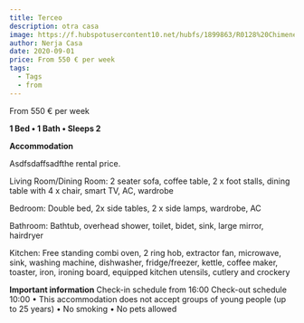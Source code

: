 ```yaml
---
title: Terceo
description: otra casa
image: https://f.hubspotusercontent10.net/hubfs/1899863/R0128%20Chimenea/ac544d82-dc77-4334-b94f-845d722682af.jpg 
author: Nerja Casa
date: 2020-09-01
price: From 550 € per week
tags:
  - Tags
  - from
---
```

From 550 € per week

**1 Bed • 1 Bath • Sleeps 2**

**Accommodation**

Asdfsdaffsadfthe rental price.

Living Room/Dining Room: 2 seater sofa, coffee table, 2 x foot stalls, dining table with 4 x chair, smart TV, AC, wardrobe

Bedroom: Double bed, 2x side tables, 2 x side lamps, wardrobe, AC

Bathroom: Bathtub, overhead shower, toilet, bidet, sink, large mirror, hairdryer

Kitchen: Free standing combi oven, 2 ring hob, extractor fan, microwave, sink, washing machine, dishwasher, fridge/freezer, kettle, coffee maker, toaster, iron, ironing board, equipped kitchen utensils, cutlery and crockery

**Important information** Check-in schedule from 16:00 Check-out schedule 10:00 • This accommodation does not accept groups of young people (up to 25 years) • No smoking • No pets allowed